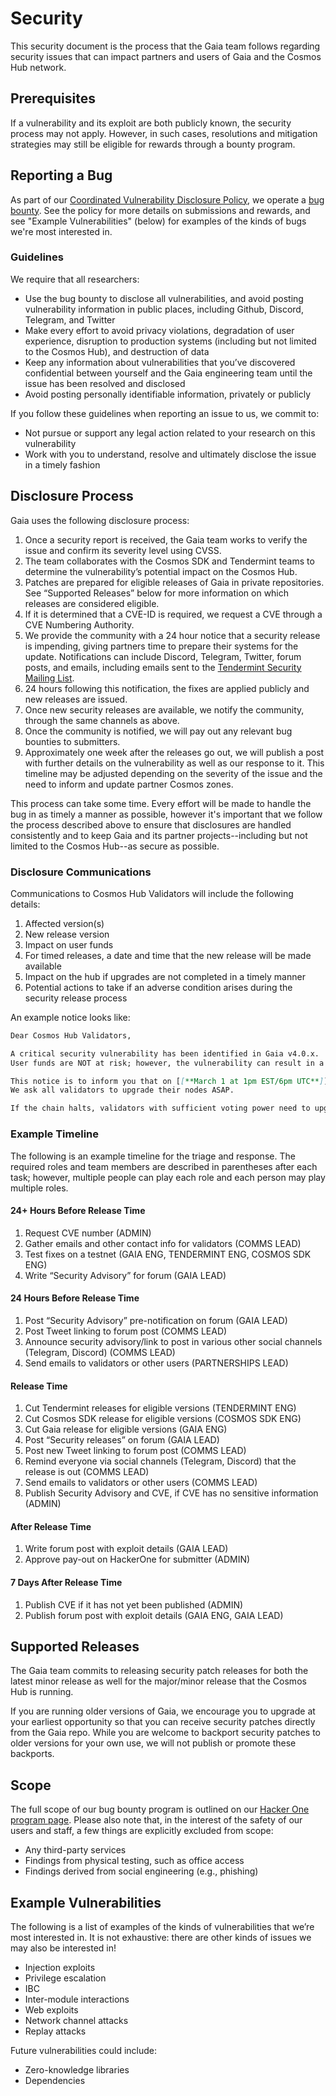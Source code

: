 # Security

This security document is the process that the Gaia team follows regarding security issues
that can impact partners and users of Gaia and the Cosmos Hub network.

## Prerequisites

If a vulnerability and its exploit are both publicly known, the security process may not apply.
However, in such cases, resolutions and mitigation strategies may still be eligible for rewards through a bounty program.

## Reporting a Bug

As part of our [Coordinated Vulnerability Disclosure
Policy](https://tendermint.com/security), we operate a [bug
bounty](https://hackerone.com/tendermint).
See the policy for more details on submissions and rewards, and see "Example Vulnerabilities" (below) for examples of the kinds of bugs we're most interested in.

### Guidelines

We require that all researchers:

* Use the bug bounty to disclose all vulnerabilities, and avoid posting vulnerability information in public places, including Github, Discord, Telegram, and Twitter
* Make every effort to avoid privacy violations, degradation of user experience, disruption to production systems (including but not limited to the Cosmos Hub), and destruction of data
* Keep any information about vulnerabilities that you’ve discovered confidential between yourself and the Gaia engineering team until the issue has been resolved and disclosed
* Avoid posting personally identifiable information, privately or publicly

If you follow these guidelines when reporting an issue to us, we commit to:

* Not pursue or support any legal action related to your research on this vulnerability
* Work with you to understand, resolve and ultimately disclose the issue in a timely fashion

## Disclosure Process

Gaia uses the following disclosure process:

1. Once a security report is received, the Gaia team works to verify the issue and confirm its severity level using CVSS.
2. The team collaborates with the Cosmos SDK and Tendermint teams to determine the vulnerability’s potential impact on the Cosmos Hub.
3. Patches are prepared for eligible releases of Gaia in private repositories. See “Supported Releases” below for more information on which releases are considered eligible.
4. If it is determined that a CVE-ID is required, we request a CVE through a CVE Numbering Authority.
5. We provide the community with a 24 hour notice that a security release is impending, giving partners time to prepare their systems for the update. Notifications can include Discord, Telegram, Twitter, forum posts, and emails, including emails sent to the [Tendermint Security Mailing List](https://berlin.us4.list-manage.com/subscribe?u=431b35421ff7edcc77df5df10&id=3fe93307bc).
6. 24 hours following this notification, the fixes are applied publicly and new releases are issued.
7. Once new security releases are available, we notify the community, through the same channels as above. <!-- We also publish a Security Advisory on Github and publish the CVE, as long as neither the Security Advisory nor the CVE include any information on how to exploit these vulnerabilities beyond what information is already available in the patch itself. -->
8. Once the community is notified, we will pay out any relevant bug bounties to submitters.
9. Approximately one week after the releases go out, we will publish a post with further details on the vulnerability as well as our response to it. This timeline may be adjusted depending on the severity of the issue and the need to inform and update partner Cosmos zones.

This process can take some time. Every effort will be made to handle the bug in as timely a manner as possible, however it's important that we follow the process described above to ensure that disclosures are handled consistently and to keep Gaia and its partner projects--including but not limited to the Cosmos Hub--as secure as possible.

### Disclosure Communications

Communications to Cosmos Hub Validators will include the following details:

1. Affected version(s)
1. New release version
1. Impact on user funds
1. For timed releases, a date and time that the new release will be made available
1. Impact on the hub if upgrades are not completed in a timely manner
1. Potential actions to take if an adverse condition arises during the security release process

An example notice looks like:

```markdown
Dear Cosmos Hub Validators,

A critical security vulnerability has been identified in Gaia v4.0.x. 
User funds are NOT at risk; however, the vulnerability can result in a chain halt.

This notice is to inform you that on [[**March 1 at 1pm EST/6pm UTC**]], we will be releasing Gaia v4.1.x, which patches the security issue. 
We ask all validators to upgrade their nodes ASAP.

If the chain halts, validators with sufficient voting power need to upgrade and come online in order for the chain to resume.
```

### Example Timeline

The following is an example timeline for the triage and response. The required roles and team members are described in parentheses after each task; however, multiple people can play each role and each person may play multiple roles.

#### 24+ Hours Before Release Time

1. Request CVE number (ADMIN)
2. Gather emails and other contact info for validators (COMMS LEAD)
3. Test fixes on a testnet  (GAIA ENG, TENDERMINT ENG, COSMOS SDK ENG)
4. Write “Security Advisory” for forum (GAIA LEAD)

#### 24 Hours Before Release Time

1. Post “Security Advisory” pre-notification on forum (GAIA LEAD)
2. Post Tweet linking to forum post (COMMS LEAD)
3. Announce security advisory/link to post in various other social channels (Telegram, Discord) (COMMS LEAD)
4. Send emails to validators or other users (PARTNERSHIPS LEAD)

#### Release Time

1. Cut Tendermint releases for eligible versions (TENDERMINT ENG)
2. Cut Cosmos SDK release for eligible versions (COSMOS SDK ENG)
3. Cut Gaia release for eligible versions (GAIA ENG)
4. Post “Security releases” on forum (GAIA LEAD)
5. Post new Tweet linking to forum post (COMMS LEAD)
6. Remind everyone via social channels (Telegram, Discord)  that the release is out (COMMS LEAD)
7. Send emails to validators or other users (COMMS LEAD)
8. Publish Security Advisory and CVE, if CVE has no sensitive information (ADMIN)

#### After Release Time

1. Write forum post with exploit details (GAIA LEAD)
2. Approve pay-out on HackerOne for submitter (ADMIN)

#### 7 Days After Release Time

1. Publish CVE if it has not yet been published (ADMIN)
2. Publish forum post with exploit details (GAIA ENG, GAIA LEAD)

## Supported Releases

The Gaia team commits to releasing security patch releases for both the latest minor release as well for the major/minor release that the Cosmos Hub is running.

If you are running older versions of Gaia, we encourage you to upgrade at your earliest opportunity so that you can receive security patches directly from the Gaia repo. While you are welcome to backport security patches to older versions for your own use, we will not publish or promote these backports.

## Scope

The full scope of our bug bounty program is outlined on our [Hacker One program page](https://hackerone.com/tendermint). Please also note that, in the interest of the safety of our users and staff, a few things are explicitly excluded from scope:

* Any third-party services
* Findings from physical testing, such as office access
* Findings derived from social engineering (e.g., phishing)

## Example Vulnerabilities

The following is a list of examples of the kinds of vulnerabilities that we’re most interested in. It is not exhaustive: there are other kinds of issues we may also be interested in!

* Injection exploits
* Privilege escalation
* IBC
* Inter-module interactions
* Web exploits
* Network channel attacks
* Replay attacks

Future vulnerabilities could include:

* Zero-knowledge libraries
* Dependencies
